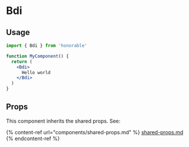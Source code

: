 # Bdi

## Usage

```jsx
import { Bdi } from 'honorable'

function MyComponent() {
  return (
    <Bdi>
      Hello world
    </Bdi>
  )
}
```

## Props

This component inherits the shared props. See:

{% content-ref url="components/shared-props.md" %}
[shared-props.md](components/shared-props.md)
{% endcontent-ref %}

